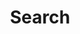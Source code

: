 ---
title: "Search" # in any language you want
layout: "search" # necessary for search
# url: "/archive"
# description: "Description for Search"
url: "/search/"
summary: "search"
placeholder: "Search..."
---
